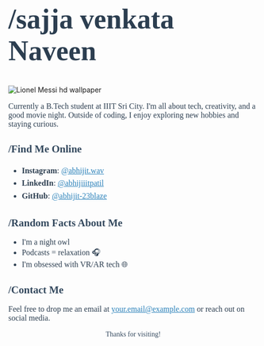 <h1 style="font-family: Georgia, serif; ;font-size: 56px; color: #2c3e50;">/sajja venkata Naveen</h1>




![Lionel Messi hd wallpaper](https://github.com/user-attachments/assets/d91a15be-e8c1-4049-adff-e90a11701369)

<p style="font-family: Georgia, serif; font-size: 16px; color: #2c3e50;">
Currently a B.Tech student at IIIT Sri City. I'm all about tech, creativity, and a good movie night. Outside of coding, I enjoy exploring new hobbies and staying curious.
</p>

<h2 style="font-family: Georgia, serif; color: #34495e;">/Find Me Online </h2>
<ul style="font-family: Georgia, serif; font-size: 16px; color: #2c3e50; line-height: 1.6;">
  <li><strong>Instagram</strong>: <a href="https://instagram.com/sajja_venkata_naveen" style="color: #2980b9;">@abhijit.wav</a></li>
  <li><strong>LinkedIn</strong>: <a href="https://linkedin.com/in/abhijiiitpatil" style="color: #2980b9;">@abhijiiitpatil</a></li>
  <li><strong>GitHub</strong>: <a href="https://github.com/abhijit-23blaze" style="color: #2980b9;">@abhijit-23blaze</a></li>
</ul>

<h2 style="font-family: Georgia, serif; color: #34495e;">/Random Facts About Me </h2>
<ul style="font-family: Georgia, serif; font-size: 16px; color: #2c3e50;">
  <li>I'm a night owl 🌙</li>
  <li>Podcasts = relaxation 🎧</li>
  <li>I'm obsessed with VR/AR tech 🌐</li>
</ul>

<h2 style="font-family: Georgia, serif; color: #34495e;">/Contact Me </h2>
<p style="font-family: Georgia, serif; font-size: 16px; color: #2c3e50;">
Feel free to drop me an email at <a href="mailto:your.email@example.com" style="color: #2980b9;">your.email@example.com</a> or reach out on social media.
</p>

<p style="font-family: Georgia, serif; text-align: center; color: #34495e;">Thanks for visiting!</p>
